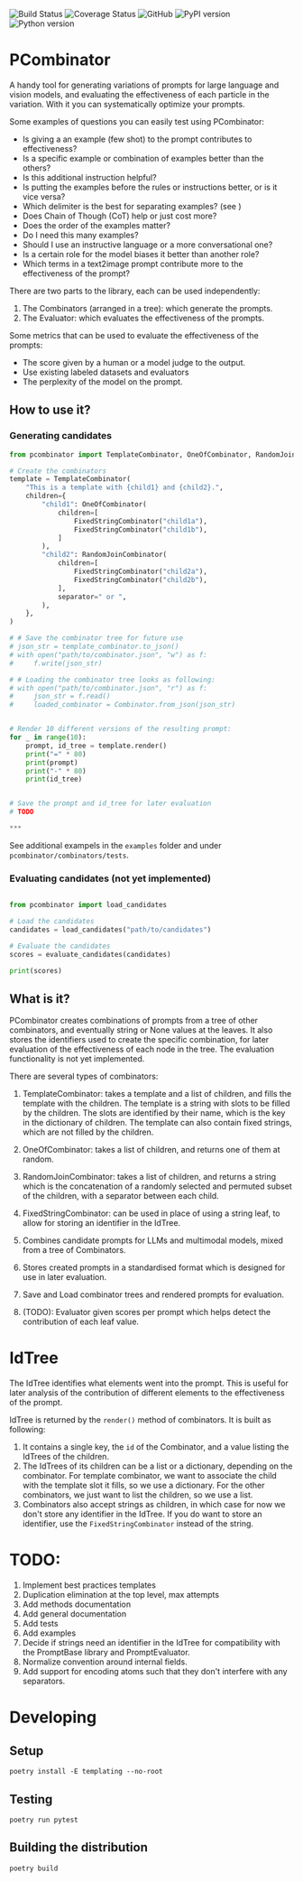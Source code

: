![Build Status](https://img.shields.io/github/actions/workflow/status/RomansWorks/PCombinator/build-library)
![Coverage Status](https://img.shields.io/codecov/c/github/RomansWorks/PCombinator)
![GitHub](https://img.shields.io/github/license/RomansWorks/PCombinator)
![PyPI version](https://img.shields.io/pypi/v/Pcombinator)
![Python version](https://img.shields.io/badge/python-3.10-blue.svg)


# PCombinator

A handy tool for generating variations of prompts for large language and vision models, and evaluating the effectiveness of each particle in the variation. With it you can systematically optimize your prompts. 

Some examples of questions you can easily test using PCombinator:
- Is giving a an example (few shot) to the prompt contributes to effectiveness? 
- Is a specific example or combination of examples better than the others?
- Is this additional instruction helpful?
- Is putting the examples before the rules or instructions better, or is it vice versa?
- Which delimiter is the best for separating examples? (see )
- Does Chain of Though (CoT) help or just cost more?
- Does the order of the examples matter?
- Do I need this many examples?
- Should I use an instructive language or a more conversational one?
- Is a certain role for the model biases it better than another role?
- Which terms in a text2image prompt contribute more to the effectiveness of the prompt?

There are two parts to the library, each can be used independently:
1. The Combinators (arranged in a tree): which generate the prompts.
2. The Evaluator: which evaluates the effectiveness of the prompts.

Some metrics that can be used to evaluate the effectiveness of the prompts:
- The score given by a human or a model judge to the output. 
- Use existing labeled datasets and evaluators 
- The perplexity of the model on the prompt. 

## How to use it?

### Generating candidates

```python
from pcombinator import TemplateCombinator, OneOfCombinator, RandomJoinCombinator, FixedStringCombinator

# Create the combinators
template = TemplateCombinator(
    "This is a template with {child1} and {child2}.",
    children={
        "child1": OneOfCombinator(
            children=[
                FixedStringCombinator("child1a"),
                FixedStringCombinator("child1b"),
            ]
        ),
        "child2": RandomJoinCombinator(
            children=[
                FixedStringCombinator("child2a"),
                FixedStringCombinator("child2b"),
            ],
            separator=" or ",
        ),
    },
)

# # Save the combinator tree for future use
# json_str = template_combinator.to_json()
# with open("path/to/combinator.json", "w") as f:
#     f.write(json_str)

# # Loading the combinator tree looks as following:
# with open("path/to/combinator.json", "r") as f:
#     json_str = f.read()
#     loaded_combinator = Combinator.from_json(json_str)


# Render 10 different versions of the resulting prompt:
for _ in range(10):
    prompt, id_tree = template.render()
    print("=" * 80)
    print(prompt)
    print("-" * 80)
    print(id_tree)


# Save the prompt and id_tree for later evaluation
# TODO

***
```

See additional exampels in the `examples` folder and under `pcombinator/combinators/tests`.

### Evaluating candidates (not yet implemented)
```python

from pcombinator import load_candidates

# Load the candidates
candidates = load_candidates("path/to/candidates")

# Evaluate the candidates
scores = evaluate_candidates(candidates)

print(scores)
```

## What is it?

PCombinator creates combinations of prompts from a tree of other combinators, and eventually string or None values at the leaves. It also stores the identifiers used to create the specific combination, for later evaluation of the effectiveness of each node in the tree. The evaluation functionality is not yet implemented.

There are several types of combinators:
1. TemplateCombinator: takes a template and a list of children, and fills the template with the children. The template is a string with slots to be filled by the children. The slots are identified by their name, which is the key in the dictionary of children. The template can also contain fixed strings, which are not filled by the children.
2. OneOfCombinator: takes a list of children, and returns one of them at random.
3. RandomJoinCombinator: takes a list of children, and returns a string which is the concatenation of a randomly selected and permuted subset of the children, with a separator between each child.
4. FixedStringCombinator: can be used in place of using a string leaf, to allow for storing an identifier in the IdTree.


1. Combines candidate prompts for LLMs and multimodal models, mixed from a tree of Combinators.
2. Stores created prompts in a standardised format which is designed for use in later evaluation.
3. Save and Load combinator trees and rendered prompts for evaluation.
4. (TODO): Evaluator given scores per prompt which helps detect the contribution of each leaf value.


# IdTree

The IdTree identifies what elements went into the prompt. This is useful for later analysis of the contribution of different elements to the effectiveness of the prompt.

IdTree is returned by the `render()` method of combinators. It is built as following:
1. It contains a single key, the `id` of the Combinator, and a value listing the IdTrees of the children.
2. The IdTrees of its children can be a list or a dictionary, depending on the combinator. For template combinator, we want to associate the child with the template slot it fills, so we use a dictionary. For the other combinators, we just want to list the children, so we use a list.
3. Combinators also accept strings as children, in which case for now we don't store any identifier in the IdTree. If you do want to store an identifier, use the `FixedStringCombinator` instead of the string. 

# TODO: 
1. Implement best practices templates   
2. Duplication elimination at the top level, max attempts
3. Add methods documentation
4. Add general documentation
5. Add tests
6. Add examples
7. Decide if strings need an identifier in the IdTree for compatibility with the PromptBase library and PromptEvaluator. 
8. Normalize convention around internal fields.
9. Add support for encoding atoms such that they don't interfere with any separators.


# Developing

## Setup

`poetry install -E templating --no-root`

## Testing

`poetry run pytest`

## Building the distribution

`poetry build`
